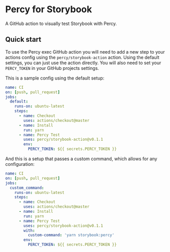 # Percy for Storybook

A GitHub action to visually test Storybook with Percy.

## Quick start

To use the Percy exec GitHub action you will need to add a new step to your
actions config using the `percy/storybook-action` action. Using the default
settings, you can just use the action directly. You will also need to set your
`PERCY_TOKEN` in your GitHub projects settings.

This is a sample config using the default setup:

``` yaml
name: CI
on: [push, pull_request]
jobs:
  default:
    runs-on: ubuntu-latest
    steps:
      - name: Checkout
        uses: actions/checkout@master
      - name: Install
        run: yarn
      - name: Percy Test
        uses: percy/storybook-action@v0.1.1
        env:
          PERCY_TOKEN: ${{ secrets.PERCY_TOKEN }}
```

And this is a setup that passes a custom command, which allows for any
configuration:

``` yaml
name: CI
on: [push, pull_request]
jobs:
  custom_command:
    runs-on: ubuntu-latest
    steps:
      - name: Checkout
        uses: actions/checkout@master
      - name: Install
        run: yarn
      - name: Percy Test
        uses: percy/storybook-action@v0.1.1
        with:
          custom-command: 'yarn storybook:percy'
        env:
          PERCY_TOKEN: ${{ secrets.PERCY_TOKEN }}
```
